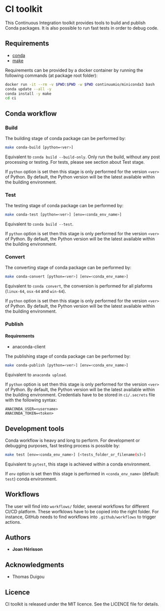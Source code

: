 # CI toolkit

This Continuous Integration toolkit provides tools to build and publish Conda packages. It is also possible to run fast tests in order to debug code.

## Requirements
* [conda](https://docs.conda.io)
* [make](https://www.gnu.org/software/make)

Requirements can be provided by a docker container by running the following commands (at package root folder):
```bash
docker run -it --rm -v $PWD:$PWD -w $PWD continuumio/miniconda3 bash
conda update --all -y
conda install -y make
cd ci
```

## Conda workflow

### Build
The building stage of conda package can be performed by:
```bash
make conda-build [python=<ver>]
```
Equivalent to `conda build --build-only`. Only run the build, without  any  post  processing  or  testing. For tests, please see section about Test stage.

If `python` option is set then this stage is only performed for the version `<ver>` of Python. By default, the Python version will be the latest available within the building environment.

### Test
The testing stage of conda package can be performed by:
```bash
make conda-test [python=<ver>] [env=<conda_env_name>]
```
Equivalent to `conda build --test`.

If `python` option is set then this stage is only performed for the version `<ver>` of Python. By default, the Python version will be the latest available within the building environment.

### Convert
The converting stage of conda package can be performed by:
```bash
make conda-convert [python=<ver>] [env=<conda_env_name>]
```
Equivalent to `conda convert`, the conversion is performed for all plaforms (`linux-64`, `osx-64` and `win-64`).

If `python` option is set then this stage is only performed for the version `<ver>` of Python. By default, the Python version will be the latest available within the building environment.

### Publish

#### Requirements
* anaconda-client

The publishing stage of conda package can be performed by:
```bash
make conda-publish [python=<ver>] [env=<conda_env_name>]
```
Equivalent to `anaconda upload`.

If `python` option is set then this stage is only performed for the version `<ver>` of Python. By default, the Python version will be the latest available within the building environment.
Credentials have to be stored in `ci/.secrets` file with the following syntax:
```
ANACONDA_USER=<username>
ANACONDA_TOKEN=<token>
```

## Development tools
Conda workflow is heavy and long to perform. For development or debugging purposes, fast testing process is possible by:
```bash
make test [env=<conda_env_name>] [<tests_folder_or_filename(s)>]
```
Equivalent to `pytest`, this stage is achieved within a conda environment.

If `env` option is set then this stage is performed in `<conda_env_name>` (default: `test`) conda environment.

## Workflows
The user will find into `workflows/` folder, several workflows for different CI/CD platform. These worfklows have to be copied into the right folder. For instance, GitHub needs to find workflows into `.github/workflows` to trigger actions.

## Authors

* **Joan Hérisson**

## Acknowledgments

* Thomas Duigou


## Licence
CI toolkit is released under the MIT licence. See the LICENCE file for details.
